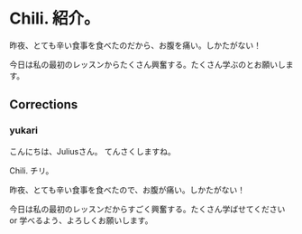 # Chili. 紹介。

昨夜、とても辛い食事を食べたのだから、お腹を痛い。しかたがない！

今日は私の最初のレッスンからたくさん興奮する。たくさん学ぶのとお願いします。

## Corrections

### yukari

こんにちは、Juliusさん。
てんさくしますね。

Chili. チリ。

昨夜、とても辛い食事を食べたので、お腹が痛い。しかたがない！

今日は私の最初のレッスンだからすごく興奮する。たくさん学ばせてください or 学べるよう、よろしくお願いします。